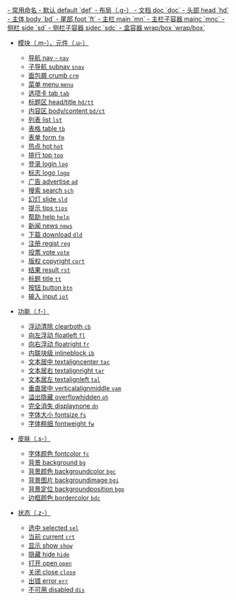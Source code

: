 <h1><a href="#" title="yep-ui 统一语义理解和命名"></h1>
- 常用命名
	- 默认 default           `def`
- 布局（.g-）
	- 文档 doc					`doc`
	- 头部 head				`hd`
	- 主体 body				`bd`
	- 尾部 foot				`ft`
	- 主栏 main				`mn`
	- 主栏子容器 mainc			`mnc`
	- 侧栏 side				`sd`
	- 侧栏子容器 sidec			`sdc`
	- 盒容器 wrap/box			`wrap/box`

- 模块（.m-）、元件（.u-）
	- 导航	nav	-			`nav`
	- 子导航	subnav			`snav`
	- 面包屑	crumb			`crm`
	- 菜单	menu			`menu`
	- 选项卡	tab				`tab`
	- 标题区	head/title		`hd/tt`
	- 内容区	body/content	`bd/ct`
	- 列表	list			`lst`
	- 表格	table			`tb`
	- 表单	form			`fm`
	- 热点	hot				`hot`
	- 排行	top				`top`
	- 登录	login			`log`
	- 标志	logo			`logo`
	- 广告	advertise		`ad`
	- 搜索	search			`sch`
	- 幻灯	slide			`sld`
	- 提示	tips			`tips`
	- 帮助	help			`help`
	- 新闻	news			`news`
	- 下载	download		`dld`
	- 注册	regist			`reg`
	- 投票	vote			`vote`
	- 版权	copyright		`cprt`
	- 结果	result			`rst`
	- 标题	title			`tt`
	- 按钮	button			`btn`
	- 输入	input			`ipt`
- 功能（.f-）
	- 浮动清除	clearboth	`cb`
	- 向左浮动	floatleft	`fl`
	- 向右浮动	floatright	`fr`
	- 内联块级	inlineblock	`ib`
	- 文本居中	textaligncenter	`tac`
	- 文本居右	textalignright	`tar`
	- 文本居左	textalignleft	`tal`
	- 垂直居中	verticalalignmiddle	`vam`
	- 溢出隐藏	overflowhidden	`oh`
	- 完全消失	displaynone	`dn`
	- 字体大小	fontsize	`fs`
	- 字体粗细	fontweight	`fw`

- 皮肤（.s-）
	- 字体颜色	fontcolor	`fc`
	- 背景	background	`bg`
	- 背景颜色	backgroundcolor	`bgc`
	- 背景图片	backgroundimage	`bgi`
	- 背景定位	backgroundposition	`bgp`
	- 边框颜色	bordercolor	`bdc`

- 状态（.z-）
	- 选中	selected	`sel`
	- 当前	current	`crt`
	- 显示	show	`show`
	- 隐藏	hide	`hide`
	- 打开	open	`open`
	- 关闭	close	`close`
	- 出错	error	`err`
	- 不可用	disabled	`dis`